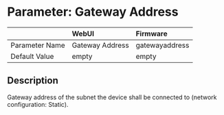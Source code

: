 # Parameter: Gateway Address

|                   | WebUI               | Firmware
|:---               |:---                 |:----
| Parameter Name    | Gateway Address     | gatewayaddress
| Default Value     | empty               | empty


## Description

Gateway address of the subnet the device shall be connected to (network configuration: Static).
